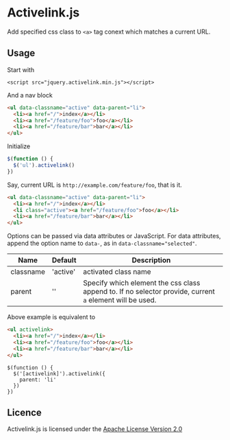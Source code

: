 # Activelink.js

Add specified css class to `<a>` tag conext which matches a current URL.

## Usage

Start with
```
<script src="jquery.activelink.min.js"></script>
```

And a nav block

```html
<ul data-classname="active" data-parent="li">
  <li><a href="/">index</a></li>
  <li><a href="/feature/foo">foo</a></li>
  <li><a href="/feature/bar">bar</a></li>
</ul>
```

Initialize

```javascript
$(function () {
  $('ul').activelink()
})
```

Say, current URL is `http://example.com/feature/foo`, that is it.


```html
<ul data-classname="active" data-parent="li">
  <li><a href="/">index</a></li>
  <li class="active"><a href="/feature/foo">foo</a></li>
  <li><a href="/feature/bar">bar</a></li>
</ul>
```

Options can be passed via data attributes or JavaScript. For data attributes, 
append the option name to `data-`, as in `data-classname="selected"`.

| Name        | Default           | Description  |
| ------------- |-------------| -----|
| classname     | 'active'| activated class name |
| parent     | ''      |  Specify which element the css class append to. If no selector provide, current `a` element will be used.

Above example is equivalent to

```html
<ul activelink>
  <li><a href="/">index</a></li>
  <li><a href="/feature/foo">foo</a></li>
  <li><a href="/feature/bar">bar</a></li>
</ul>
```

```
$(function () {
  $('[activelink]').activelink({
    parent: 'li'
  })
})
```
## Licence

Activelink.js is licensed under the [Apache License Version 2.0](http://www.apache.org/licenses/LICENSE-2.0)
